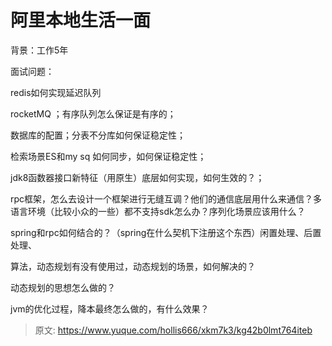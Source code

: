# 阿里本地生活一面

背景：工作5年



面试问题：



redis如何实现延迟队列

rocketMQ ；有序队列怎么保证是有序的；

数据库的配置；分表不分库如何保证稳定性；

检索场景ES和my sq 如何同步，如何保证稳定性；

jdk8函数器接口新特征（用原生）底层如何实现，如何生效的？；

rpc框架，怎么去设计一个框架进行无缝互调？他们的通信底层用什么来通信？多语言环境（比较小众的一些）都不支持sdk怎么办？序列化场景应该用什么？

spring和rpc如何结合的？（spring在什么契机下注册这个东西）闲置处理、后置处理、

算法，动态规划有没有使用过，动态规划的场景，如何解决的？

动态规划的思想怎么做的？

jvm的优化过程，降本最终怎么做的，有什么效果？



> 原文: <https://www.yuque.com/hollis666/xkm7k3/kg42b0lmt764iteb>